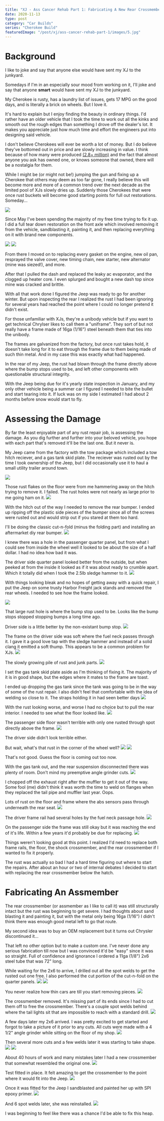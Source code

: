 ```yaml
---
title: "XJ - Ass Cancer Rehab Part 1: Fabricating A New Rear Crossmember"
date: 2020-11-13
type: post
category: "Car Builds"
series: "Cherokee Build"
featuredImage: "/post/xj/ass-cancer-rehab-part-1/images/5.jpg"
---
```




# Background

I like to joke and say that anyone else would have sent my XJ to the junkyard. 

Somedays if I'm in an especially sour mood from working on it, I'll joke and say that anyone **smart** would have sent my XJ to the junkyard.

My Cherokee is rusty, has a laundry list of issues, gets 17 MPG on the good days, and is literally a brick on wheels. But I love it.

It's hard to explain but I enjoy finding the beauty in ordinary things. I'd rather have an older vehicle that I took the time to work out all the kinks and smooth out the rough edges than something I drove off the dealer's lot. It makes you appreciate just how much time and effort the engineers put into designing said vehicle.  

I don't believe Cherokees will ever be worth a lot of money. But I do believe they've bottomed out in price and are slowly increasing in value. I think because of how many were produced [(2.8+ million)](http://www.yuccaman.com/jeep/history.html) and the fact that almost anyone you ask has owned one, or knows someone that owned, there will be a nostalgia for them. 

While I might be (or might not be!) jumping the gun and fixing up a Cherokee that others may deem as too far gone, I really believe this will become more and more of a common trend over the next decade as the limited pool of XJs slowly dries up. Suddenly those Cherokees that were once rust buckets will become good starting points for full out restorations. Someday...

![](images/1.jpg)

Since May I've been spending the majority of my free time trying to fix it up. I did a full tear down restoration on the front axle which involved removing it from the vehicle, sandblasting it, painting it, and then replacing everything on it with brand new components.

![](images/2.jpg)
![](images/3.jpg)

From there I moved on to replacing every gasket on the engine, new oil pan, resprayed the valve cover, new timing chain, new starter, new alternator (mine was siezed!), and more. 

After that I pulled the dash and replaced the leaky ac evaporator, and the clogged up heater core. I even splurged and bought a new dash top since mine was cracked and brittle.

With all that work done I figured the Jeep was ready to go for another winter. But upon inspecting the rear I realized the rust I had been ignoring for several years had reached the point where I could no longer pretend it didn't exist.

For those unfamiliar with XJs, they're a unibody vehicle but if you want to get technical Chrylser likes to call them a "uniframe". They sort of but not really have a frame made of 16ga (1/16") steel beneath them that ties into the unibody. 

The frames are galvanized from the factory, but once rust takes hold, it doesn't take long for it to eat through the frame due to them being made of such thin metal. And in my case this was exactly what had happened.

In the rear of my Jeep, the rust had blown through the frame directly above where the bump stops used to be, and left other components with questionable structural integrity. 

With the Jeep being due for it's yearly state inspection in January, and my only other vehicle being a summer car I figured I needed to bite the bullet and start tearing into it. If luck was on my side I estimated I had about 2 months before snow would start to fly.

# Assessing the Damage

By far the least enjoyable part of any rust repair job, is assessing the damage. As you dig further and further into your beloved vehicle, you hope with each part that's removed it'll be the last one. But it never is. 

My Jeep came from the factory with the tow package which included a tow hitch reciever, and a gas tank skid plate. The reciever was rusted out by the time I took ownership of the Jeep, but I did occasionally use it to haul a small utility trailer around town. 

![](images/4.jpg)

Those rust flakes on the floor were from me hammering away on the hitch trying to remove it. I failed. The rust holes were not nearly as large prior to me going ham on it.
![](images/5.jpg)

With the hitch out of the way I needed to remove the rear bumper. I ended up ripping off the plastic side pieces of the bumper since all of the screws were rusted out and would strip out if you stared at them too hard.

I'll be doing the classic cut-n-fold (minus the folding part) and installing an aftermarket diy rear bumper.
![](images/6.jpg)

I knew there was a hole in the passenger quarter panel, but from what I could see from inside the wheel well it looked to be about the size of a half dollar. I had no idea how bad it was.

The driver side quarter panel looked better from the outside, but when peeked at from the inside it looked as if it was about ready to crumble apart. Which it totally did when I took the 2.5lb sledge hammer to it.
![](images/7.jpg)

With things looking bleak and no hopes of getting away with a quick repair, I put the Jeep on some trusty Harbor Freight jack stands and removed the rear wheels. I needed to see how the frame looked.

![](images/8.jpg)

That large rust hole is where the bump stop used to be. Looks like the bump stops stopped stopping bumps a long time ago.

Driver side is a little better by the non-existant bump stop.
![](images/9.jpg)

The frame on the driver side was soft where the fuel neck passes through it. I gave it a good love tap with the sledge hammer and instead of a solid clang it emitted a soft thump. This appears to be a common problem for XJs.
![](images/10.jpg)

The slowly growing pile of rust and junk parts. 
![](images/11.jpg)

I set the gas tank skid plate aside as I'm thinking of fixing it. The majority of it is in good shape, but the edges where it mates to the frame are toast.

I ended up dropping the gas tank since the tank was going to be in the way of some of the rust repair. I also didn't feel that comfortable with the idea of welding so close to it. The straps holding it in had seen better days
![](images/12.jpg)

With the rust looking worse, and worse I had no choice but to pull the rear interior. I needed to see what the floor looked like.
![](images/13.jpg)

The passenger side floor wasn't terrible with only one rusted through spot directly above the frame.
![](images/14.jpg)

The driver side didn't look terrible either. 

But wait, what's that rust in the corner of the wheel well?
![](images/15.jpg)
![](images/16.jpg)

That's not good. Guess the floor is coming out too now.

With the gas tank out, and the rear suspension disconnected there was plenty of room. Don't mind my preemptive angle grinder cuts. 
![](images/17.jpg)

I chopped off the exhaust right after the muffler to get it out of the way. Some fool (me) didn't think it was worth the time to weld on flanges when they replaced the tail pipe and muffler last year. Oops.

Lots of rust on the floor and frame where the abs sensors pass through underneath the rear seat.
![](images/18.jpg)

The driver frame rail had several holes by the fuel neck passage hole.
![](images/19.jpg)

On the passenger side the frame was still okay but it was reaching the end of it's life. Within a few years it'd probably be due for replacing.
![](images/20.jpg)

Things weren't looking good at this point. I realized I'd need to replace both frame rails, the floor, the shock crossmember, and the rear crossmember if I wanted to fix it properly. 

The rust was actually so bad I had a hard time figuring out where to start the repairs. After about an hour or two of internal debates I decided to start with replacing the rear crossmember below the hatch.

# Fabricating An Assmember

The rear crossmember (or assmember as I like to call it) was still structurally intact but the rust was beginning to get severe. I had thoughts about sand blasting it and painting it, but with the metal only being 16ga (1/16") I didn't think there was enough good metal left to go that route.

My second idea was to buy an OEM replacement but it turns out Chrysler discontinued it...

That left no other option but to make a custom one. I've never done any serious fabrication till now but I was convinced it'd be "easy" since it was so straight. Full of confidence and ignorance I ordered a 11ga (1/8") 2x6 steel tube that was 72" long.

While waiting for the 2x6 to arrive, I drilled out all the spot welds to get the rusted out one free. I also performed the cut portion of the cut-n-fold on the quarter panels.
![](images/21.jpg)
![](images/22.jpg)

You never realize how thin cars are till you start removing pieces.
![](images/23.jpg)

The crossmember removed. It's missing part of its ends since I had to cut them off to free the crossmember. There's a couple spot welds behind where the tail lights sit that are impossible to reach with a standard drill.
![](images/24.jpg)

A few days later my 2x6 arrived. I was pretty excited to get started and forgot to take a picture of it prior to any cuts. All cuts were made with a 4 1/2" angle grinder while sitting on the floor of my shop.
![](images/25.jpg)

Then several more cuts and a few welds later it was starting to take shape.
![](images/26.jpg)
![](images/27.jpg)

About 40 hours of work and many mistakes later I had a new crossmember that somewhat resembled the original one.
![](images/28.jpg)

Test fitted in place. It felt amazing to get the crossmember to the point where it would fit into the Jeep.
![](images/29.jpg)

Once it was fitted for the Jeep I sandblasted and painted her up with SPI epoxy primer.
![](images/30.jpg)

And 6 spot welds later, she was reinstalled. 
![](images/31.jpg)

I was beginning to feel like there was a chance I'd be able to fix this heap.






